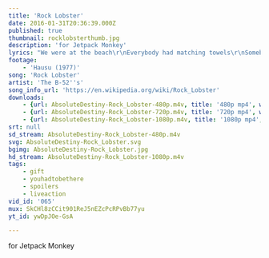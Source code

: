 ```yaml
---
title: 'Rock Lobster'
date: 2016-01-31T20:36:39.000Z
published: true
thumbnail: rocklobsterthumb.jpg
description: 'for Jetpack Monkey'
lyrics: "We were at the beach\r\nEverybody had matching towels\r\nSomebody went under a dock\r\nAnd there they saw a rock\r\n\r\nIt wasn't a rock\r\nIt was a rock lobster\r\n\r\nRock lobster\r\nRock lobster\r\n\r\nRock lobster\r\nRock lobster\r\n\r\nMotion in the ocean\r\nHis air hose broke\r\nLots of trouble\r\nLots of bubble\r\n\r\nHe was in a jam\r\nHe's in a giant clam\r\n\r\nRock, rock\r\nRock lobster\r\nDown, down\r\n\r\nHere comes a stringray\r\nThere goes a manta ray\r\nIn walked a jelly fish\r\nThere goes a dogfish\r\n\r\nChased by a catfish\r\nIn flew a sea robin\r\nWatch out for that piranha\r\nThere goes a narwhal\r\nHere comes a bikini whale\r\n\r\nRock lobster\r\nRock lobster\r\nRock lobster\r\nRock lobster"
footage:
    - 'Hausu (1977)'
song: 'Rock Lobster'
artist: 'The B-52''s'
song_info_url: 'https://en.wikipedia.org/wiki/Rock_Lobster'
downloads:
    - {url: AbsoluteDestiny-Rock_Lobster-480p.m4v, title: '480p mp4', width: 640, height: 480, mimetype: video/mp4}
    - {url: AbsoluteDestiny-Rock_Lobster-720p.m4v, title: '720p mp4', width: 960, height: 720, mimetype: video/mp4}
    - {url: AbsoluteDestiny-Rock_Lobster-1080p.m4v, title: '1080p mp4', width: 1440, height: 1080, mimetype: video/mp4}
srt: null
sd_stream: AbsoluteDestiny-Rock_Lobster-480p.m4v
svg: AbsoluteDestiny-Rock_Lobster.svg
bgimg: AbsoluteDestiny-Rock_Lobster.jpg
hd_stream: AbsoluteDestiny-Rock_Lobster-1080p.m4v
tags:
    - gift
    - youhadtobethere
    - spoilers
    - liveaction
vid_id: '065'
mux: SkCHl8zCCit901ReJ5nEZcPcRPvBb77yu
yt_id: ywDpJOe-GsA

---
```

for Jetpack Monkey
